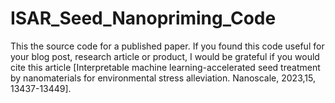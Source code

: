 # ISAR_Seed_Nanopriming_Code
This the source code for a published paper.
If you found this code useful for your blog post, research article or product, I would be grateful if you would cite this article [Interpretable machine learning-accelerated seed treatment by nanomaterials for environmental stress alleviation. Nanoscale, 2023,15, 13437-13449].

